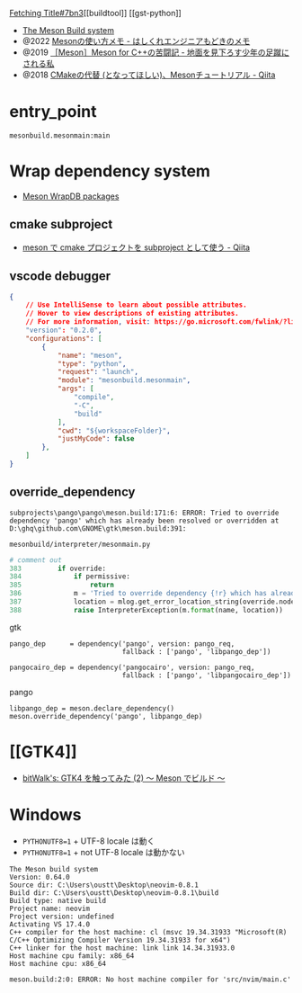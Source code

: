 [Fetching Title#7bn3](https://gitlab.freedesktop.org/xrdesktop/xrdesktop)[[buildtool]]
[[gst-python]]

- [The Meson Build system](https://mesonbuild.com/)
- @2022 [Mesonの使い方メモ - はしくれエンジニアもどきのメモ](https://cartman0.hatenablog.com/entry/2022/03/24/Meson%E3%81%AE%E4%BD%BF%E3%81%84%E6%96%B9%E3%83%A1%E3%83%A2)
- @2019 [［Meson］Meson for C++の苦闘記 - 地面を見下ろす少年の足蹴にされる私](https://onihusube.hatenablog.com/entry/2019/09/20/023511)
- @2018 [CMakeの代替 (となってほしい)、Mesonチュートリアル - Qiita](https://qiita.com/turenar/items/c727834fbf701beb47ef)

# entry_point

`mesonbuild.mesonmain:main`

# Wrap dependency system
- [Meson WrapDB packages](https://mesonbuild.com/Wrapdb-projects.html)

## cmake subproject
- [meson で cmake プロジェクトを subproject として使う - Qiita](https://qiita.com/syoyo/items/ad965b5127188c356074)

## vscode debugger
```json
{
    // Use IntelliSense to learn about possible attributes.
    // Hover to view descriptions of existing attributes.
    // For more information, visit: https://go.microsoft.com/fwlink/?linkid=830387
    "version": "0.2.0",
    "configurations": [
        {
            "name": "meson",
            "type": "python",
            "request": "launch",
            "module": "mesonbuild.mesonmain",
            "args": [
                "compile",
                "-C",
                "build"
            ],
            "cwd": "${workspaceFolder}",
            "justMyCode": false
        },
    ]
}
```

## override_dependency

```
subprojects\pango\pango\meson.build:171:6: ERROR: Tried to override dependency 'pango' which has already been resolved or overridden at D:\ghq\github.com\GNOME\gtk\meson.build:391:
```

`mesonbuild/interpreter/mesonmain.py`
```python
# comment out
383         if override:
384             if permissive:
385                 return
386             m = 'Tried to override dependency {!r} which has already been resolved or overridden at {}'
387             location = mlog.get_error_location_string(override.node.filename, override.node.lineno)
388             raise InterpreterException(m.format(name, location))
```
gtk
```
pango_dep      = dependency('pango', version: pango_req,
                            fallback : ['pango', 'libpango_dep'])

pangocairo_dep = dependency('pangocairo', version: pango_req,
                            fallback : ['pango', 'libpangocairo_dep'])				
```

pango
```meson
libpango_dep = meson.declare_dependency()
meson.override_dependency('pango', libpango_dep)
```

# [[GTK4]]
- [bitWalk's: GTK4 を触ってみた (2) ～ Meson でビルド ～](https://bitwalk.blogspot.com/2020/12/gtk4-2-meson.html)

# Windows

- `PYTHONUTF8=1`  + UTF-8 locale は動く
- `PYTHONUTF8=1`  + not UTF-8 locale は動かない

```
The Meson build system
Version: 0.64.0
Source dir: C:\Users\oustt\Desktop\neovim-0.8.1
Build dir: C:\Users\oustt\Desktop\neovim-0.8.1\build
Build type: native build
Project name: neovim
Project version: undefined
Activating VS 17.4.0
C++ compiler for the host machine: cl (msvc 19.34.31933 "Microsoft(R) C/C++ Optimizing Compiler Version 19.34.31933 for x64")
C++ linker for the host machine: link link 14.34.31933.0
Host machine cpu family: x86_64
Host machine cpu: x86_64

meson.build:2:0: ERROR: No host machine compiler for 'src/nvim/main.c'
```

